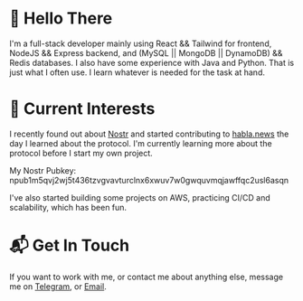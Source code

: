 # 👋 Hello There
I'm a full-stack developer mainly using React && Tailwind for frontend, NodeJS && Express backend, and (MySQL || MongoDB || DynamoDB) && Redis databases. I also have some experience with Java and Python. That is just what I often use. I learn whatever is needed for the task at hand.

# 🚀 Current Interests
I recently found out about [Nostr](https://nostr.com/) and started contributing to [habla.news](https://github.com/verbiricha/habla.news) the day I learned about the protocol. I'm currently learning more about the protocol before I start my own project.

My Nostr Pubkey: npub1m5qvj2wj5t436tzvgvavturclnx6xwuv7w0gwquvmqjawffqc2usl6asqn

I've also started building some projects on AWS, practicing CI/CD and scalability, which has been fun.

# 📬 Get In Touch
If you want to work with me, or contact me about anything else, message me on [Telegram](https://t.me/reecehunt3r), or [Email](mailto:heecerunter+github@gmail.com).
